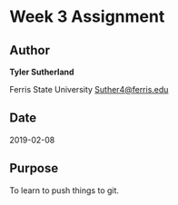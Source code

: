 # Week 3 Assignment

## Author

**Tyler Sutherland**

Ferris State University
[Suther4@ferris.edu](mailto:Suthert4@ferris.edu)

## Date
2019-02-08

## Purpose
To learn to push things to git.